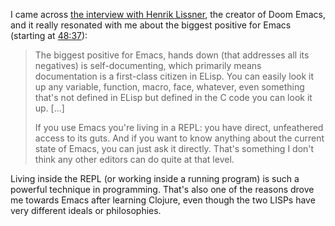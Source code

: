 I came across [the interview with Henrik Lissner], the creator of Doom Emacs,
and it really resonated with me about the biggest positive for Emacs (starting
at [48:37]):

> The biggest positive for Emacs, hands down (that addresses all its negatives)
> is self-documenting, which primarily means documentation is a first-class
> citizen in ELisp. You can easily look it up any variable, function, macro,
> face, whatever, even something that's not defined in ELisp but defined in the
> C code you can look it up. [...]
>
> If you use Emacs you're living in a REPL: you have direct, unfeathered access
> to its guts. And if you want to know anything about the current state of
> Emacs, you can just ask it directly. That's something I don't think any other
> editors can do quite at that level.

Living inside the REPL (or working inside a running program) is such a powerful
technique in programming. That's also one of the reasons drove me towards Emacs
after learning Clojure, even though the two LISPs have very different ideals or
philosophies.


[the interview with Henrik Lissner]: https://youtu.be/LKegZI9vWUU
[48:37]: https://youtu.be/LKegZI9vWUU?t=2917
